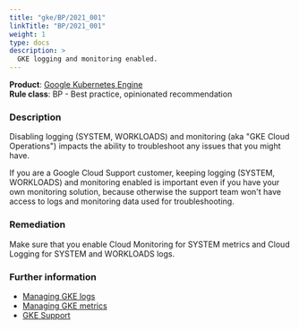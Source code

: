 ```yaml
---
title: "gke/BP/2021_001"
linkTitle: "BP/2021_001"
weight: 1
type: docs
description: >
  GKE logging and monitoring enabled.
---
```


**Product**: [Google Kubernetes Engine](https://cloud.google.com/kubernetes-engine)\
**Rule class**: BP - Best practice, opinionated recommendation

### Description

Disabling logging (SYSTEM, WORKLOADS) and monitoring (aka "GKE Cloud Operations") impacts the
ability to troubleshoot any issues that you might have.

If you are a Google Cloud Support customer, keeping logging (SYSTEM, WORKLOADS) and
monitoring enabled is important even if you have your own monitoring solution,
because otherwise the support team won't have access to logs and monitoring data
used for troubleshooting.

### Remediation

Make sure that you enable Cloud Monitoring for
SYSTEM metrics and Cloud Logging for SYSTEM and WORKLOADS logs.

### Further information

- [Managing GKE logs](https://cloud.google.com/stackdriver/docs/solutions/gke/managing-logs)
- [Managing GKE metrics](https://cloud.google.com/stackdriver/docs/solutions/gke/managing-metrics)
- [GKE Support](https://cloud.google.com/kubernetes-engine/docs/getting-support)
